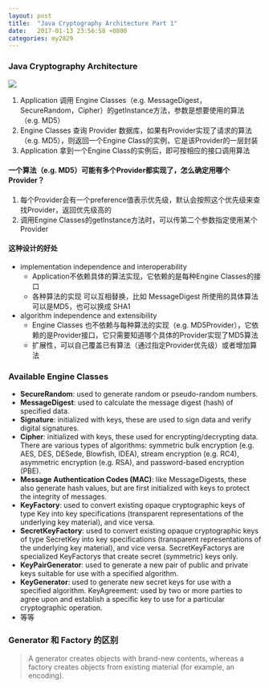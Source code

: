 ```yaml
---
layout: post
title:  "Java Cryptography Architecture Part 1"
date:   2017-01-13 23:56:58 +0800
categories: my2829
---
```


### Java Cryptography Architecture
![](https://mmbiz.qlogo.cn/mmbiz_png/SHQtibmBWibdxHF0mwOrWtKAL1jRmvBDLA2hoVUrSvIAWiaN2icF5oMFiaG3ofVTicuEK8w5sTiam9GBDNQsF16tPiamjg/0?wx_fmt=gif)

1. Application 调用 Engine Classes（e.g. MessageDigest，SecureRandom，Cipher）的getInstance方法，参数是想要使用的算法（e.g. MD5）
2. Engine Classes 查询 Provider 数据库，如果有Provider实现了请求的算法（e.g. MD5），则返回一个Engine Class的实例，它是该Provider的一层封装
3. Application 拿到一个Engine Class的实例后，即可按相应的接口调用算法

#### 一个算法（e.g. MD5）可能有多个Provider都实现了，怎么确定用哪个Provider？
1. 每个Provider会有一个preference值表示优先级，默认会按照这个优先级来查找Provider，返回优先级高的
2. 调用Engine Classes的getInstance方法时，可以传第二个参数指定使用某个Provider

#### 这种设计的好处
- implementation independence and interoperability
    - Application不依赖具体的算法实现，它依赖的是每种Engine Classes的接口
    - 各种算法的实现 可以互相替换，比如 MessageDigest 所使用的具体算法可以是MD5，也可以换成 SHA1
- algorithm independence and extensibility
    - Engine Classes 也不依赖与每种算法的实现（e.g. MD5Provider），它依赖的是Provider接口，它只需要知道哪个具体的Provider实现了MD5算法
    - 扩展性，可以自己覆盖已有算法（通过指定Provider优先级）或者增加算法

### Available Engine Classes
- **SecureRandom**: used to generate random or pseudo-random numbers.
- **MessageDigest**: used to calculate the message digest (hash) of specified data.
- **Signature**: initialized with keys, these are used to sign data and verify digital signatures.
- **Cipher**: initialized with keys, these used for encrypting/decrypting data. There are various types of algorithms: symmetric bulk encryption (e.g. AES, DES, DESede, Blowfish, IDEA), stream encryption (e.g. RC4), asymmetric encryption (e.g. RSA), and password-based encryption (PBE).
- **Message Authentication Codes (MAC)**: like MessageDigests, these also generate hash values, but are first initialized with keys to protect the integrity of messages.
- **KeyFactory**: used to convert existing opaque cryptographic keys of type Key into key specifications (transparent representations of the underlying key material), and vice versa.
- **SecretKeyFactory**: used to convert existing opaque cryptographic keys of type SecretKey into key specifications (transparent representations of the underlying key material), and vice versa. SecretKeyFactorys are specialized KeyFactorys that create secret (symmetric) keys only.
- **KeyPairGenerator**: used to generate a new pair of public and private keys suitable for use with a specified algorithm.
- **KeyGenerator**: used to generate new secret keys for use with a specified algorithm.
KeyAgreement: used by two or more parties to agree upon and establish a specific key to use for a particular cryptographic operation.
- 等等


### Generator 和 Factory 的区别
> A generator creates objects with brand-new contents, whereas a factory creates objects from existing material (for example, an encoding).

